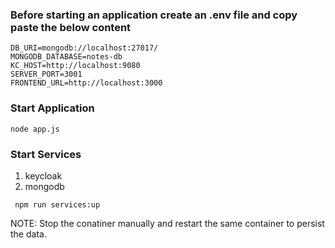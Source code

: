 
### Before starting an application create an .env file and copy paste the below content 

```
DB_URI=mongodb://localhost:27017/
MONGODB_DATABASE=notes-db
KC_HOST=http://localhost:9080
SERVER_PORT=3001
FRONTEND_URL=http://localhost:3000
```



### Start Application

```
node app.js
```

### Start Services

1. keycloak
2. mongodb

```
 npm run services:up  
```

NOTE: Stop the conatiner manually and restart the same container to persist the data.

